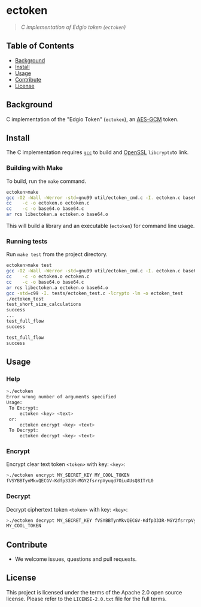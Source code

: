 # ectoken
> _C implementation of Edgio token (`ectoken`)_


## Table of Contents

- [Background](#background)
- [Install](#install)
- [Usage](#usage)
- [Contribute](#contribute)
- [License](#license)


## Background

C implementation of the "Edgio Token" (`ectoken`), an [AES-GCM](https://tools.ietf.org/html/rfc5288) token.

## Install

The C implementation requires [`gcc`](https://gcc.gnu.org/) to build and [OpenSSL](https://www.openssl.org/) `libcrypto`to link.
 
### Building with Make

To build, run the `make` command.

```sh
ectoken>make
gcc -O2 -Wall -Werror -std=gnu99 util/ectoken_cmd.c -I. ectoken.c base64.c -o ectoken -lcrypto  -lm
cc    -c -o ectoken.o ectoken.c
cc    -c -o base64.o base64.c
ar rcs libectoken.a ectoken.o base64.o
```

This will build a library and an executable (`ectoken`) for command line usage.

### Running tests

Run `make test` from the project directory.

```sh
ectoken>make test
gcc -O2 -Wall -Werror -std=gnu99 util/ectoken_cmd.c -I. ectoken.c base64.c -o ectoken -lcrypto  -lm
cc    -c -o ectoken.o ectoken.c
cc    -c -o base64.o base64.c
ar rcs libectoken.a ectoken.o base64.o
gcc -std=c99 -I. tests/ectoken_test.c -lcrypto -lm -o ectoken_test
./ectoken_test
test_short_size_calculations
success
...
test_full_flow
success

test_full_flow
success
```


## Usage

### Help
```sh
>./ectoken 
Error wrong number of arguments specified
Usage: 
 To Encrypt:
     ectoken <key> <text>
 or:
     ectoken encrypt <key> <text>
 To Decrypt:
     ectoken decrypt <key> <text>
```

### Encrypt

Encrypt clear text token `<token>` with key: `<key>`:
```sh
>./ectoken encrypt MY_SECRET_KEY MY_COOL_TOKEN
fVSYBBTynMkvQECGV-Kdfp333R-MGY2fsrrpVyuqd7OiuAUsQ8ITrL0
```

### Decrypt

Decrypt ciphertext token `<token>` with key: `<key>`:
```sh
>./ectoken decrypt MY_SECRET_KEY fVSYBBTynMkvQECGV-Kdfp333R-MGY2fsrrpVyuqd7OiuAUsQ8ITrL0
MY_COOL_TOKEN
```


## Contribute

- We welcome issues, questions and pull requests.


## License

This project is licensed under the terms of the Apache 2.0 open source license. Please refer to the `LICENSE-2.0.txt` file for the full terms.
